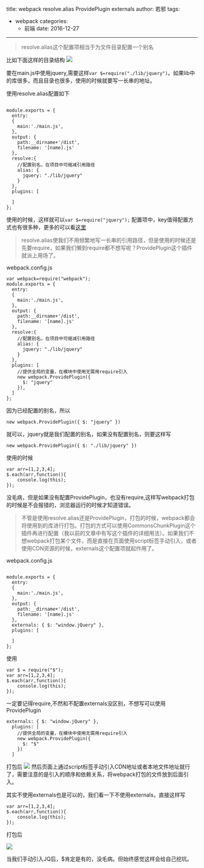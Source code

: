 title: webpack resolve.alias ProvidePlugin externals
author: 若邪
tags:
 - webpack
categories:
   - 前端
date: 2016-12-27
---
>resolve.alias这个配置项相当于为文件目录配置一个别名

比如下面这样的目录结构
![](http://upload-images.jianshu.io/upload_images/2125695-3636aa829ece4cda.png?imageMogr2/auto-orient/strip%7CimageView2/2/w/1240)

要在main.js中使用jquery,需要这样```var $=require("./lib/jquery")```。如果lib中的库很多，而且目录也很多，使用的时候就要写一长串的地址。

使用resolve.alias配置如下
```

module.exports = {
  entry:
  {
    main:'./main.js',
  },
  output: {
    path:__dirname+'/dist',
    filename: '[name].js'
  },
  resolve:{
    //配置别名，在项目中可缩减引用路径
    alias: {
      jquery: "./lib/jquery"
    }
  },
  plugins: [

  ]
};
```
使用的时候，这样就可以```var $=require("jquery");```
配置项中，key值得配置方式也有很多种，更多的可以看[这里](http://webpack.github.io/docs/configuration.html#resolve)

>resolve.alias使我们不用频繁地写一长串的引用路径，但是使用的时候还是先要require，如果我们懒到require都不想写呢？ProvidePlugin这个插件就派上用场了。

webpack.config.js
```
var webpack=require("webpack");
module.exports = {
  entry:
  {
    main:'./main.js',
  },
  output: {
    path:__dirname+'/dist',
    filename: '[name].js'
  },
  resolve:{
    //配置别名，在项目中可缩减引用路径
    alias: {
      jquery: "./lib/jquery"
    }
  },
  plugins: [
    //提供全局的变量，在模块中使用无需用require引入
    new webpack.ProvidePlugin({
      $: "jquery"
    }),
  ]
};
```
因为已经配置的别名，所以
```
new webpack.ProvidePlugin({ $: "jquery" })
```
就可以，jquery就是我们配置的别名，如果没有配置别名，则要这样写
```
new webpack.ProvidePlugin({ $: "./lib/jquery" })
```
使用的时候
```
var arr=[1,2,3,4];
$.each(arr,function(){
    console.log(this);
});
```
没毛病，但是如果没有配置ProvidePlugin，也没有require,这样写webpack打包的时候是不会报错的，浏览器运行的时候才知道错误。

>不管是使用resolve.alias还是ProvidePlugin，打包的时候，webpack都会将使用到的库进行打包。打包的方式可以使用CommonsChunkPlugin这个插件再进行配置（我以前的文章中有写这个插件的详细用法）。如果我们不想webpack打包某个文件，而是直接在页面使用script标签手动引入，或者使用CDN资源的时候，externals这个配置项就起作用了。

webpack.config.js
```

module.exports = {
  entry:
  {
    main:'./main.js',
  },
  output: {
    path:__dirname+'/dist',
    filename: '[name].js'
  },
  externals: { $: "window.jQuery" },
  plugins: [

  ]
};
```
使用
```
var $ = require("$");
var arr=[1,2,3,4];
$.each(arr,function(){
    console.log(this);
});

```
一定要记得require,不然和不配置externals没区别，不想写可以使用ProvidePlugin
```
externals: { $: "window.jQuery" },
  plugins: [
    //提供全局的变量，在模块中使用无需用require引入
    new webpack.ProvidePlugin({
      $: "$"
    })
  ]
```

打包后
![](http://upload-images.jianshu.io/upload_images/2125695-d74bd937b98805bf.png?imageMogr2/auto-orient/strip%7CimageView2/2/w/1240)
然后页面上通过script标签手动引入CDN地址或者本地文件地址就行了，需要注意的是引入的顺序和依赖关系，将webpack打包的文件放到后面引入。

其实不使用externals也是可以的，我们看一下不使用externals，直接这样写
```
var arr=[1,2,3,4];
$.each(arr,function(){
    console.log(this);
});
```
打包后

![](http://upload-images.jianshu.io/upload_images/2125695-46b49a86f084eaee.png?imageMogr2/auto-orient/strip%7CimageView2/2/w/1240)

当我们手动引入JQ后，$肯定是有的，没毛病。但始终感觉这样会给自己挖坑。